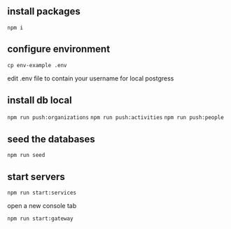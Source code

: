 ## install packages

`npm i`

## configure environment

`cp env-example .env`

edit .env file to contain your username for local postgress

## install db local

`npm run push:organizations`
`npm run push:activities`
`npm run push:people`

## seed the databases

`npm run seed`

## start servers

`npm run start:services`

open a new console tab

`npm run start:gateway`